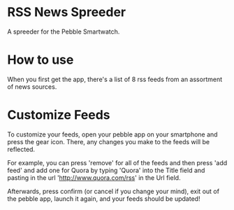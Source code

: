 # RSS News Spreeder
A spreeder for the Pebble Smartwatch.

# How to use
When you first get the app, there's a list of 8 rss feeds from an assortment of news sources. 

# Customize Feeds
To customize your feeds, open your pebble app on your smartphone and press the gear icon. There, any changes you make to the feeds will be reflected.

For example, you can press 'remove' for all of the feeds and then press 'add feed' and add one for Quora by typing 'Quora' into the Title field and pasting in the url 'http://www.quora.com/rss' in the Url field.

Afterwards, press confirm (or cancel if you change your mind), exit out of the pebble app, launch it again, and your feeds should be updated!
